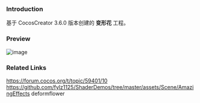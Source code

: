 ### Introduction
基于 CocosCreator 3.6.0 版本创建的 **变形花** 工程。

### Preview
![image](../../../gif/202207/2022070407.gif)

### Related Links
https://forum.cocos.org/t/topic/59401/10        
https://github.com/fylz1125/ShaderDemos/tree/master/assets/Scene/AmazingEffects deformflower
